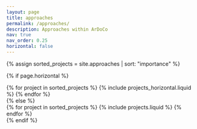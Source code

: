 ```yaml
---
layout: page
title: approaches
permalink: /approaches/
description: Approaches within ArDoCo
nav: true
nav_order: 0.25
horizontal: false
---
```


<!-- pages/projects.md -->
<div class="projects">

{% assign sorted_projects = site.approaches | sort: "importance" %}

  <!-- Generate cards for each project -->

{% if page.horizontal %}

  <div class="container">
    <div class="row row-cols-1 row-cols-md-2">
    {% for project in sorted_projects %}
      {% include projects_horizontal.liquid %}
    {% endfor %}
    </div>
  </div>
  {% else %}
  <div class="row row-cols-1 row-cols-md-3">
    {% for project in sorted_projects %}
      {% include projects.liquid %}
    {% endfor %}
  </div>
  {% endif %}
</div>